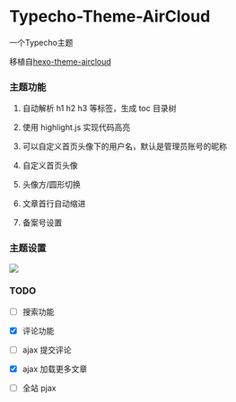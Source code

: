 # Typecho-Theme-AirCloud
一个Typecho主题

移植自[hexo-theme-aircloud](https://github.com/aircloud/hexo-theme-aircloud)

### 主题功能
1. 自动解析 h1 h2 h3 等标签，生成 toc 目录树

2. 使用 highlight.js 实现代码高亮

3. 可以自定义首页头像下的用户名，默认是管理员账号的昵称

4. 自定义首页头像

5. 头像方/圆形切换

6. 文章首行自动缩进

7. 备案号设置

### 主题设置
![](https://lim-1257884139.cos.ap-shanghai.myqcloud.com/images/20190731003442.png)

### TODO
- [ ] 搜索功能

- [x] 评论功能

- [ ] ajax 提交评论

- [x] ajax 加载更多文章

- [ ] 全站 pjax